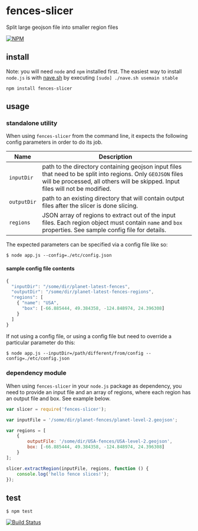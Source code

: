 # fences-slicer

Split large geojson file into smaller region files

[![NPM](https://nodei.co/npm/fences-slicer.png)](https://nodei.co/npm/fences-slicer/)

## install

Note: you will need `node` and `npm` installed first. The easiest way to install `node.js` is with [nave.sh](https://github.com/isaacs/nave) by executing `[sudo] ./nave.sh usemain stable`

`npm install fences-slicer`

## usage

### standalone utility

When using `fences-slicer` from the command line, it expects the following config parameters in order to do its job.

  | Name | Description |
  | ---- | ----------- |
  |`inputDir` | path to the directory containing geojson input files that need to be split into regions. Only `GEOJSON` files will be processed, all others will be skipped. Input files will not be modified. |
  |`outputDir`| path to an existing directory that will contain output files after the slicer is done slicing. |
  |`regions`  | JSON array of regions to extract out of the input files. Each region object must contain `name` and `box` properties. See sample config file for details. |


The expected parameters can be specified via a config file like so:

`$ node app.js --config=./etc/config.json`

#### sample config file contents

```javascript
{
  "inputDir": "/some/dir/planet-latest-fences",
  "outputDir": "/some/dir/planet-latest-fences-regions",
  "regions": [
    { "name": "USA",
      "box": [-66.885444, 49.384358, -124.848974, 24.396308]
    }
  ]
}
```

If not using a config file, or using a config file but need to override a particular parameter do this:

`$ node app.js --inputDir=/path/different/from/config --config=./etc/config.json`


### dependency module

When using `fences-slicer` in your `node.js` package as dependency, you need to provide an input file and an array
of regions, where each region has an output file and box. See example below.

```javascript
var slicer = require('fences-slicer');

var inputFile = '/some/dir/planet-fences/planet-level-2.geojson';

var regions = [
    {
        outputFile: '/some/dir/USA-fences/USA-level-2.geojson',
        box: [-66.885444, 49.384358, -124.848974, 24.396308]
    }
];

slicer.extractRegion(inputFile, regions, function () {
    console.log('hello fence slices!');
});
```

## test

`$ npm test`

[![Build Status](https://travis-ci.org/pelias/fences-slicer.svg?branch=master)](https://travis-ci.org/pelias/fences-slicer)



